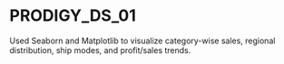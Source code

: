 # PRODIGY_DS_01
Used Seaborn and Matplotlib to visualize category-wise sales, regional distribution, ship modes, and profit/sales trends.
